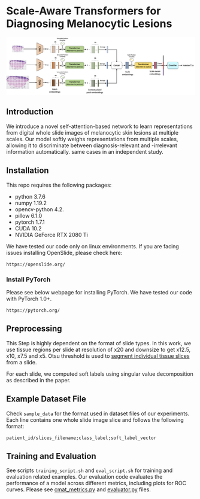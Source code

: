 # Scale-Aware Transformers for Diagnosing Melanocytic Lesions



![](figure/pipeline.png)

## Introduction

We introduce a novel self-attention-based network to learn representations from digital whole slide images of melanocytic skin lesions at multiple scales. Our model softly weighs representations from multiple scales, allowing it to discriminate between diagnosis-relevant and -irrelevant information automatically. same cases in an independent study.

## Installation

This repo requires the following packages:

- python 3.7.6
- numpy 1.19.2
- opencv-python 4.2.
- pillow 6.1.0
- pytorch 1.7.1
- CUDA 10.2
- NVIDIA GeForce RTX 2080 Ti


We have tested our code only on linux environments. If you are facing issues installing OpenSlide, please check here:
```
https://openslide.org/
```

### Install PyTorch
Please see below webpage for installing PyTorch. We have tested our code with PyTorch 1.0+.

``` 
https://pytorch.org/
```


## Preprocessing
This Step is highly dependent on the format of slide types. In this work, we use tissue regions per slide at resolution of x20 and downsize to get x12.5, x10, x7.5 and x5. Otsu threshold is used to [segment individual tissue slices](https://digitalslidearchive.github.io/HistomicsTK/examples/simple_tissue_detection.html) from a slide. 

For each slide, we computed soft labels using singular value decomposition as described in the paper. 

## Example Dataset File
Check `sample_data` for the format used in dataset files of our experiments. Each line contains one whole slide image slice and follows the following format:
```
patient_id/slices_filename;class_label;soft_label_vector
```

## Training and Evaluation
See scripts `training_script.sh` and `eval_script.sh` for training and evaluation related examples. Our evaluation code evaluates the performance of a model across different metrics, including plots for ROC curves. Please see [cmat_metrics.py](https://github.com/sacmehta/HATNet/blob/8f8bcd3b3eb4bd9c8a06d395e52e0989443b3156/metrics/cmat_metrics.py#L4) and [evaluator.py](https://github.com/sacmehta/HATNet/blob/ca24d499cb40fea36f29e551f02e8d663b4046c4/train_and_eval/evaluator.py#L257) files.





